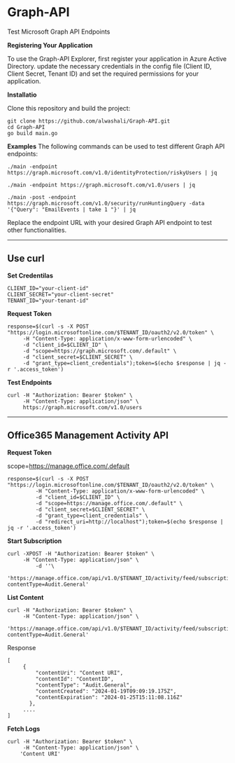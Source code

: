 # Graph-API
Test Microsoft Graph API Endpoints 


**Registering Your Application**

To use the Graph-API Explorer, first register your application in Azure Active Directory.
update the necessary credentials in the config file (Client ID, Client Secret, Tenant ID) and set the required permissions for your application.

**Installatio**

Clone this repository and build the project:
```
git clone https://github.com/alwashali/Graph-API.git
cd Graph-API
go build main.go
```


**Examples**
The following commands can be used to test different Graph API endpoints:


```
./main -endpoint https://graph.microsoft.com/v1.0/identityProtection/riskyUsers | jq
```

```
./main -endpoint https://graph.microsoft.com/v1.0/users | jq
```

```
./main -post -endpoint https://graph.microsoft.com/v1.0/security/runHuntingQuery -data '{"Query": "EmailEvents | take 1 "}' | jq
```

Replace the endpoint URL with your desired Graph API endpoint to test other functionalities.

---

## Use curl 


**Set Credentilas**

```
CLIENT_ID="your-client-id"
CLIENT_SECRET="your-client-secret"
TENANT_ID="your-tenant-id"
```

**Request Token**

```
response=$(curl -s -X POST "https://login.microsoftonline.com/$TENANT_ID/oauth2/v2.0/token" \
     -H "Content-Type: application/x-www-form-urlencoded" \
     -d "client_id=$CLIENT_ID" \
     -d "scope=https://graph.microsoft.com/.default" \
     -d "client_secret=$CLIENT_SECRET" \
     -d "grant_type=client_credentials");token=$(echo $response | jq -r '.access_token')

```

**Test Endpoints**

```
curl -H "Authorization: Bearer $token" \
     -H "Content-Type: application/json" \
     https://graph.microsoft.com/v1.0/users
```

---


## Office365 Management Activity API

**Request Token**

scope=https://manage.office.com/.default 

```
response=$(curl -s -X POST "https://login.microsoftonline.com/$TENANT_ID/oauth2/v2.0/token" \
	     -H "Content-Type: application/x-www-form-urlencoded" \
	     -d "client_id=$CLIENT_ID" \
	     -d "scope=https://manage.office.com/.default" \
	     -d "client_secret=$CLIENT_SECRET" \
	     -d "grant_type=client_credentials" \
	     -d "redirect_uri=http://localhost");token=$(echo $response | jq -r '.access_token')
```


**Start Subscription**

```
curl -XPOST -H "Authorization: Bearer $token" \
     -H "Content-Type: application/json" \
		 -d ''\
     'https://manage.office.com/api/v1.0/$TENANT_ID/activity/feed/subscriptions/start?contentType=Audit.General'
```


**List Content**


```
curl -H "Authorization: Bearer $token" \
     -H "Content-Type: application/json" \
    'https://manage.office.com/api/v1.0/$TENANT_ID/activity/feed/subscriptions/content?contentType=Audit.General' 
```

Response

```
[
     {
         "contentUri": "Content URI",
         "contentId": "ContentID",
         "contentType": "Audit.General",
         "contentCreated": "2024-01-19T09:09:19.175Z",
         "contentExpiration": "2024-01-25T15:11:08.116Z"
       },
     ....
]
```


**Fetch Logs**

```
curl -H "Authorization: Bearer $token" \
     -H "Content-Type: application/json" \
    'Content URI' 
```


